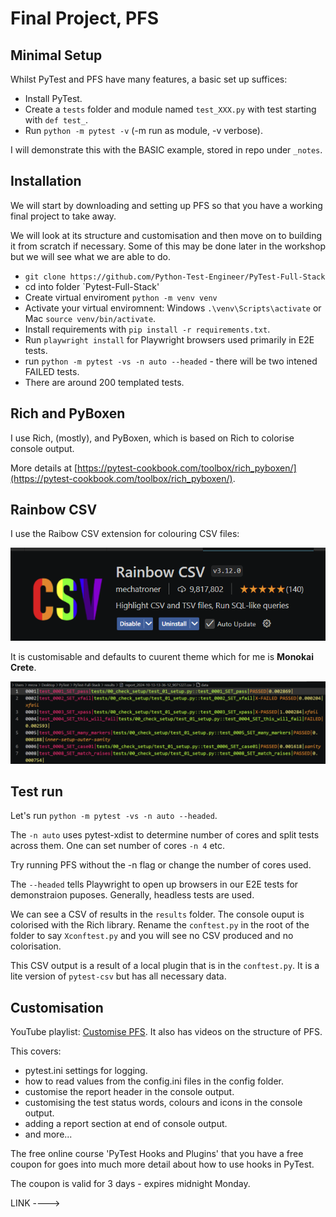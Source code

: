 # Final Project, PFS

## Minimal Setup
Whilst PyTest and PFS have many features, a basic set up suffices:

- Install PyTest.
- Create a `tests` folder and module named `test_XXX.py` with test starting with `def test_`.
- Run `python -m pytest -v` (-m run as module, -v verbose).

I will demonstrate this with the BASIC example, stored in repo under `_notes`.

## Installation

We will start by downloading and setting up PFS so that you have a working final project to take away.

We will look at its structure and customisation and then move on to building it from scratch if necessary. Some of this may be done later in the workshop but we will see what we are able to do.

- `git clone https://github.com/Python-Test-Engineer/PyTest-Full-Stack`
- cd into folder `Pytest-Full-Stack'
- Create virtual enviroment `python -m venv venv`
- Activate your virtual enviromnent: Windows `.\venv\Scripts\activate` or Mac `source venv/bin/activate`.
- Install requirements with `pip install -r requirements.txt`.
- Run `playwright install` for Playwright browsers used primarily in E2E tests.
- run `python -m pytest -vs -n auto --headed` - there will be two intened FAILED tests.
- There are around 200 templated tests.

## Rich and PyBoxen

I use Rich, (mostly), and PyBoxen, which is based on Rich to colorise console output.

More details at [https://pytest-cookbook.com/toolbox/rich_pyboxen/](https://pytest-cookbook.com/toolbox/rich_pyboxen/).

## Rainbow CSV

I use the Raibow CSV extension for colouring CSV files:

![Rainbow CSV](../images/workshop/rainbow-csv-extension.png)

It is customisable and defaults to cuurent theme which for me is **Monokai Crete**.

![CSV](../images/workshop/csv-with-rainbow.png)

## Test run

Let's run `python -m pytest -vs -n auto --headed`. 

The `-n auto` uses pytest-xdist to determine number of cores and split tests across them. One can set number of cores `-n 4` etc. 

Try running PFS without the -n flag or change the number of cores used.

The `--headed` tells Playwright to open up browsers in our E2E tests for demonstraion puposes. Generally, headless tests are used.

We can see a CSV of results in the `results` folder. The console ouput is colorised with the Rich library. Rename the `conftest.py` in the root of the folder to say `Xconftest.py` and you will see no CSV produced and no colorisation.

This CSV output is a result of a local plugin that is in the `conftest.py`. It is a lite version of `pytest-csv` but has all necessary data.


## Customisation

YouTube playlist: [Customise PFS](https://www.youtube.com/playlist?list=PLsszRSbzjyvlrB6V5dacW6G8YrD_iW7oy). It also has videos on the structure of PFS.

This covers:

- pytest.ini settings for logging.
- how to read values from the config.ini files in the config folder.
- customise the report header in the console output.
- customising the test status words, colours and icons in the console output.
- adding a report section at end of console output.
- and more...

The free online course 'PyTest Hooks and Plugins' that you have a free coupon for goes into much more detail about how to use hooks in PyTest.

The coupon is valid for 3 days - expires midnight Monday.

LINK ---->

<br>